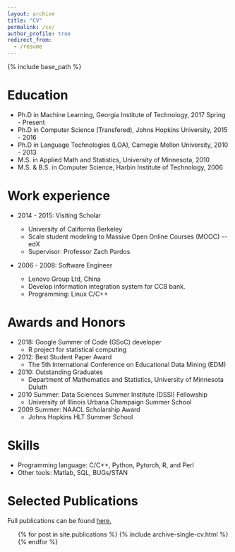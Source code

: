 ```yaml
---
layout: archive
title: "CV"
permalink: /cv/
author_profile: true
redirect_from:
  - /resume
---
```


{% include base_path %}

Education
======
* Ph.D in Machine Learning, Georgia Institute of Technology, 2017 Spring - Present
* Ph.D in Computer Science (Transfered), Johns Hopkins University, 2015 - 2016
* Ph.D in Language Technologies (LOA), Carnegie Mellon University, 2010 - 2013
* M.S. in Applied Math and Statistics, University of Minnesota, 2010
* M.S. & B.S. in Computer Science, Harbin Institute of Technology, 2006

Work experience
======
* 2014 - 2015: Visiting Scholar
  * University of California Berkeley
  * Scale student modeling to Massive Open Online Courses (MOOC) -- edX
  * Supervisor: Professor Zach Pardos

* 2006 - 2008: Software Engineer
  * Lenovo Group Ltd, China
  * Develop information integration system for CCB bank.
  * Programming: Linux C/C++
 
Awards and Honors
======
* 2018: Google Summer of Code (GSoC) developer
  * R project for statistical computing
* 2012: Best Student Paper Award
  * The 5th International Conference on Educational Data Mining (EDM)
* 2010: Outstanding Graduates
  * Department of Mathematics and Statistics, University of Minnesota Duluth
* 2010 Summer: Data Sciences Summer Institute (DSSI) Fellowship
  * University of Illinois Urbana Champaign Summer School
* 2009 Summer: NAACL Scholarship Award
  * Johns Hopkins HLT Summer School 

Skills
======
* Programming language: C/C++, Python, Pytorch, R, and Perl
* Other tools: Matlab, SQL, BUGs/STAN

Selected Publications
======
  Full publications can be found <u><a href="https://scholar.google.com/citations?user=x1QnFEcAAAAJ&hl=en">here</a>.</u>
  
  <ul>{% for post in site.publications %}
    {% include archive-single-cv.html %}
  {% endfor %}</ul>
  
